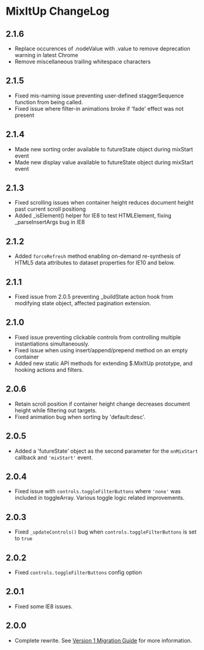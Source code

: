 MixItUp ChangeLog
=================

## 2.1.6
- Replace occurences of .nodeValue with .value to remove deprecation warning in latest Chrome
- Remove miscellaneous trailing whitespace characters

## 2.1.5
- Fixed mis-naming issue preventing user-defined staggerSequence function from being called.
- Fixed issue where filter-in animations broke if 'fade' effect was not present

## 2.1.4
- Made new sorting order available to futureState object during mixStart event
- Made new display value available to futureState object during mixStart event

## 2.1.3
- Fixed scrolling issues when container height reduces document height past current scroll positiong
- Added _isElement() helper for IE8 to test HTMLElement, fixing _parseInsertArgs bug in IE8

## 2.1.2
- Added `forceRefresh` method enabling on-demand re-synthesis of HTML5 data attributes to dataset properties for IE10 and below.

## 2.1.1
- Fixed issue from 2.0.5 preventing _buildState action hook from modifying state object, affected pagination extension.

## 2.1.0
- Fixed issue preventing clickable controls from controlling multiple instantiations simultaneously.
- Fixed issue when using insert/append/prepend method on an empty container
- Added new static API methods for extending $.MixItUp prototype, and hooking actions and filters.

## 2.0.6
- Retain scroll position if container height change decreases document height while filtering out targets. 
- Fixed animation bug when sorting by 'default:desc'.

## 2.0.5
- Added a 'futureState' object as the second parameter for the `onMixStart` callback and `'mixStart'` event.

## 2.0.4
- Fixed issue with `controls.toggleFilterButtons` where `'none'` was included in toggleArray. Various toggle logic related improvements.

## 2.0.3
- Fixed `_updateControls()` bug when `controls.toggleFilterButtons` is set to `true`

## 2.0.2
- Fixed `controls.toggleFilterButtons` config option

## 2.0.1
- Fixed some IE8 issues.

## 2.0.0
- Complete rewrite. See [Version 1 Migration Guide](docs/version-1-migration.md) for more information.





